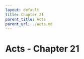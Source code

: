```yaml
---
layout: default
title: Chapter 21
parent_title: Acts
parent_url: ./acts.md
---
```


# Acts - Chapter 21
